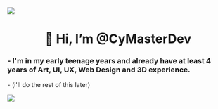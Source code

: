 <img src="https://capsule-render.vercel.app/api?type=waving&amp;color=7A92B8&amp;height=100&amp;section=header">

<h1 align="center">👋 Hi, I’m @CyMasterDev</h1>

<h3>- I'm in my early teenage years and already have at least 4 years of Art, UI, UX, Web Design and 3D experience.</h3>
- (i'll do the rest of this later)

![](https://komarev.com/ghpvc/?username=CyMasterDev)

<!---
CyMasterDev/CyMasterDev is a ✨ special ✨ repository because its `README.md` (this file) appears on your GitHub profile.
You can click the Preview link to take a look at your changes.
--->
